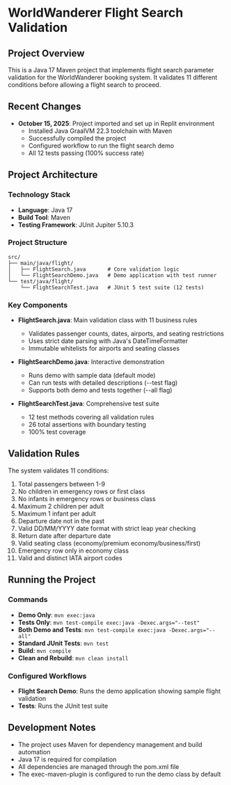 # WorldWanderer Flight Search Validation

## Project Overview
This is a Java 17 Maven project that implements flight search parameter validation for the WorldWanderer booking system. It validates 11 different conditions before allowing a flight search to proceed.

## Recent Changes
- **October 15, 2025**: Project imported and set up in Replit environment
  - Installed Java GraalVM 22.3 toolchain with Maven
  - Successfully compiled the project
  - Configured workflow to run the flight search demo
  - All 12 tests passing (100% success rate)

## Project Architecture

### Technology Stack
- **Language**: Java 17
- **Build Tool**: Maven
- **Testing Framework**: JUnit Jupiter 5.10.3

### Project Structure
```
src/
├── main/java/flight/
│   ├── FlightSearch.java       # Core validation logic
│   └── FlightSearchDemo.java   # Demo application with test runner
└── test/java/flight/
    └── FlightSearchTest.java   # JUnit 5 test suite (12 tests)
```

### Key Components
- **FlightSearch.java**: Main validation class with 11 business rules
  - Validates passenger counts, dates, airports, and seating restrictions
  - Uses strict date parsing with Java's DateTimeFormatter
  - Immutable whitelists for airports and seating classes
  
- **FlightSearchDemo.java**: Interactive demonstration
  - Runs demo with sample data (default mode)
  - Can run tests with detailed descriptions (--test flag)
  - Supports both demo and tests together (--all flag)
  
- **FlightSearchTest.java**: Comprehensive test suite
  - 12 test methods covering all validation rules
  - 26 total assertions with boundary testing
  - 100% test coverage

## Validation Rules
The system validates 11 conditions:
1. Total passengers between 1-9
2. No children in emergency rows or first class
3. No infants in emergency rows or business class
4. Maximum 2 children per adult
5. Maximum 1 infant per adult
6. Departure date not in the past
7. Valid DD/MM/YYYY date format with strict leap year checking
8. Return date after departure date
9. Valid seating class (economy/premium economy/business/first)
10. Emergency row only in economy class
11. Valid and distinct IATA airport codes

## Running the Project

### Commands
- **Demo Only**: `mvn exec:java`
- **Tests Only**: `mvn test-compile exec:java -Dexec.args="--test"`
- **Both Demo and Tests**: `mvn test-compile exec:java -Dexec.args="--all"`
- **Standard JUnit Tests**: `mvn test`
- **Build**: `mvn compile`
- **Clean and Rebuild**: `mvn clean install`

### Configured Workflows
- **Flight Search Demo**: Runs the demo application showing sample flight validation
- **Tests**: Runs the JUnit test suite

## Development Notes
- The project uses Maven for dependency management and build automation
- Java 17 is required for compilation
- All dependencies are managed through the pom.xml file
- The exec-maven-plugin is configured to run the demo class by default
